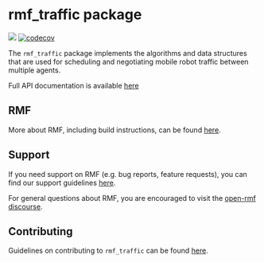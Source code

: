 # rmf\_traffic package

![](https://github.com/open-rmf/rmf_traffic/workflows/build/badge.svg)
[![codecov](https://codecov.io/gh/open-rmf/rmf_traffic/branch/main/graph/badge.svg)](https://codecov.io/gh/open-rmf/rmf_traffic)

The `rmf_traffic` package implements the algorithms and data structures that are used for scheduling and negotiating mobile robot traffic between multiple agents.

Full API documentation is available [here](https://docs.ros.org/en/rolling/p/rmf_traffic/)

## RMF

More about RMF, including build instructions, can be found [here](https://github.com/open-rmf/rmf).

## Support

If you need support on RMF (e.g. bug reports, feature requests), you can find our support guidelines [here](https://openrmf.readthedocs.io/en/latest/support/index.html).

For general questions about RMF, you are encouraged to visit the [open-rmf discourse](https://discourse.openrobotics.org/c/open-rmf).

## Contributing
Guidelines on contributing to `rmf_traffic` can be found [here](CONTRIBUTING.md).
